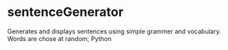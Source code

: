 # sentenceGenerator
Generates and displays sentences using simple grammer and vocabulary. Words are chose at random; Python
